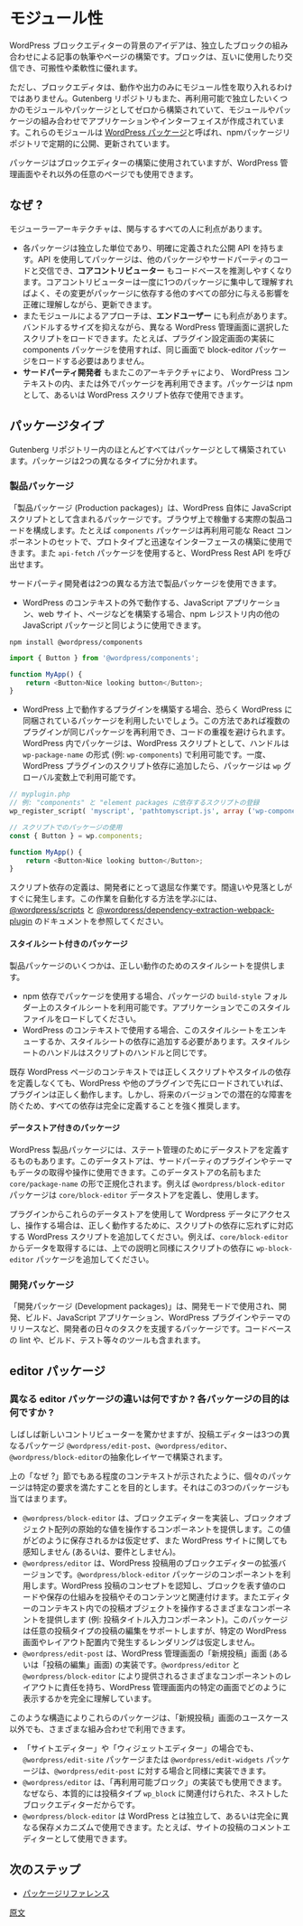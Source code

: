 <!--
# Modularity
 -->
# モジュール性

<!--
The WordPress block editor is based around the idea that you can combine independent blocks together to write your post or build your page. Blocks can also use and interact with each other. This makes it very modular and flexible.
 -->
WordPress ブロックエディターの背景のアイデアは、独立したブロックの組み合わせによる記事の執筆やページの構築です。ブロックは、互いに使用したり交信でき、可搬性や柔軟性に優れます。

<!--
But the Block Editor does not embrace modularity for its behavior and output only. The Gutenberg repository is also built from the ground up as several reusable and independent modules or packages, that, combined together, lead to the application and interface we all know. These modules are known as [WordPress packages](https://www.npmjs.com/org/wordpress) and are published and updated regularly on the npm package repository.
 -->
ただし、ブロックエディタは、動作や出力のみにモジュール性を取り入れるわけではありません。Gutenberg リポジトリもまた、再利用可能で独立したいくつかのモジュールやパッケージとしてゼロから構築されていて、モジュールやパッケージの組み合わせでアプリケーションやインターフェイスが作成されています。これらのモジュールは [WordPress パッケージ](https://www.npmjs.com/org/wordpress)と呼ばれ、npmパッケージリポジトリで定期的に公開、更新されています。

<!--
These packages are used to power the Block Editor, but they can be used to power any page in the WordPress Admin or outside.
 -->
パッケージはブロックエディターの構築に使用されていますが、WordPress 管理画面やそれ以外の任意のページでも使用できます。

<!--
## Why?
 -->
## なぜ ?

<!--
Using a modular architecture has several benefits for all the actors involved:
 -->
モジューラーアーキテクチャは、関与するすべての人に利点があります。

<!--
-   Each package is an independent unit and has a well defined public API that is used to interact with other packages and third-party code. This makes it easier for **Core Contributors** to reason about the codebase. They can focus on a single package at a time, understand it and make updates while knowing exactly how these changes could impact all the other parts relying on the given package.
-   A module approach is also beneficial to the **end-user**. It allows to selectively load scripts on different WordPress Admin pages while keeping the bundle size contained. For instance, if we use the components package to power our plugin's settings page, there's no need to load the block-editor package on that page.
-   This architecture also allows **third-party developers** to reuse these packages inside and outside the WordPress context by using these packages as npm or WordPress script dependencies.
 -->
-   各パッケージは独立した単位であり、明確に定義された公開 API を持ちます。API を使用してパッケージは、他のパッケージやサードパーティのコードと交信でき、**コアコントリビューター** もコードベースを推測しやすくなります。コアコントリビューターは一度に1つのパッケージに集中して理解すればよく、その変更がパッケージに依存する他のすべての部分に与える影響を正確に理解しながら、更新できます。
-   またモジュールによるアプローチは、**エンドユーザー** にも利点があります。バンドルするサイズを抑えながら、異なる WordPress 管理画面に選択したスクリプトをロードできます。たとえば、プラグイン設定画面の実装に components パッケージを使用すれば、同じ画面で block-editor パッケージをロードする必要はありません。
-   **サードパーティ開発者** もまたこのアーキテクチャにより、 WordPress コンテキストの内、または外でパッケージを再利用できます。パッケージは npm として、あるいは WordPress スクリプト依存で使用できます。

<!--
## Types of packages
 -->
## パッケージタイプ

<!--
Almost everything in the Gutenberg repository is built into a package. We can split these packages into two different types:
 -->
Gutenberg リポジトリー内のほとんどすべてはパッケージとして構築されています。パッケージは2つの異なるタイプに分かれます。

<!--
### Production packages
 -->
### 製品パッケージ

<!--
These are the packages that ship in WordPress itself as JavaScript scripts. These constitute the actual production code that runs on your browsers. As an example, there's a `components` package serving as a reusable set of React components used to prototype and build interfaces quickly. There's also an `api-fetch` package that can be used to call WordPress Rest APIs.
 -->
「製品パッケージ (Production packages)」は、WordPress 自体に JavaScript スクリプトとして含まれるパッケージです。ブラウザ上で稼働する実際の製品コードを構成します。たとえば `components` パッケージは再利用可能な React コンポーネントのセットで、プロトタイプと迅速なインターフェースの構築に使用できます。また `api-fetch` パッケージを使用すると、WordPress Rest API を呼び出せます。

<!--
Third-party developers can use these production packages in two different ways:
 -->
サードパーティ開発者は2つの異なる方法で製品パッケージを使用できます。
<!--
-   If you're building a JavaScript application, website, page that runs outside of the context of WordPress, you can consume these packages like any other JavaScript package in the npm registry.
 -->
-   WordPress のコンテキストの外で動作する、JavaScript アプリケーション、web サイト、ページなどを構築する場合、npm レジストリ内の他の JavaScript パッケージと同じように使用できます。

```
npm install @wordpress/components
```

```js
import { Button } from '@wordpress/components';

function MyApp() {
	return <Button>Nice looking button</Button>;
}
```

<!--
-   If you're building a plugin that runs on WordPress, you'd probably prefer consuming the package that ships with WordPress itself. This allows multiple plugins to reuse the same packages and avoid code duplication. In WordPress, these packages are available as WordPress scripts with a handle following this format `wp-package-name` (e.g. `wp-components`). Once you add the script to your own WordPress plugin scripts dependencies, the package will be available on the `wp` global variable.
 -->
-   WordPress 上で動作するプラグインを構築する場合、恐らく WordPress に同梱されているパッケージを利用したいでしょう。この方法であれば複数のプラグインが同じパッケージを再利用でき、コードの重複を避けられます。WordPress 内でパッケージは、WordPress スクリプトとして、ハンドルは`wp-package-name` の形式 (例: `wp-components`) で利用可能です。一度、WordPress プラグインのスクリプト依存に追加したら、パッケージは `wp` グローバル変数上で利用可能です。

<!--
```php
// myplugin.php
// Example of script registration dependending on the "components" and "element packages.
wp_register_script( 'myscript', 'pathtomyscript.js', array ('wp-components', "wp-element" ) );
```
 -->
```php
// myplugin.php
// 例: "components" と "element packages に依存するスクリプトの登録
wp_register_script( 'myscript', 'pathtomyscript.js', array ('wp-components', "wp-element" ) );
```

<!--
```js
// Using the package in your scripts
const { Button } = wp.components;

function MyApp() {
	return <Button>Nice looking button</Button>;
}
```
 -->
```js
// スクリプトでのパッケージの使用
const { Button } = wp.components;

function MyApp() {
	return <Button>Nice looking button</Button>;
}
```

<!--
Script dependencies definition can be a tedious task for developers. Mistakes and oversight can happen easily. If you want to learn how you can automate this task. Check the [@wordpress/scripts](https://developer.wordpress.org/block-editor/packages/packages-scripts/#build) and [@wordpress/dependency-extraction-webpack-plugin](https://developer.wordpress.org/block-editor/packages/packages-dependency-extraction-webpack-plugin/) documentation.
 -->
スクリプト依存の定義は、開発者にとって退屈な作業です。間違いや見落としがすぐに発生します。この作業を自動化する方法を学ぶには、[@wordpress/scripts](https://developer.wordpress.org/block-editor/packages/packages-scripts/#build) と [@wordpress/dependency-extraction-webpack-plugin](https://developer.wordpress.org/block-editor/packages/packages-dependency-extraction-webpack-plugin/) のドキュメントを参照してください。

<!--
#### Packages with stylesheets
 -->
#### スタイルシート付きのパッケージ

<!--
Some production packages provide stylesheets to function properly.
 -->
製品パッケージのいくつかは、正しい動作のためのスタイルシートを提供します。

<!--
-   If you're using the package as an npm dependency, the stylesheets will be available on the `build-style` folder of the package. Make sure to load this style file on your application.
-   If you're working in the context of WordPress, you'll have to enqueue these stylesheets or add them to your stylesheets dependencies. The stylesheet handles are the same as the script handles.
 -->
-   npm 依存でパッケージを使用する場合、パッケージの `build-style` フォルダー上のスタイルシートを利用可能です。アプリケーションでこのスタイルファイルをロードしてください。
-   WordPress のコンテキストで使用する場合、このスタイルシートをエンキューするか、スタイルシートの依存に追加する必要があります。スタイルシートのハンドルはスクリプトのハンドルと同じです。

<!--
In the context of existing WordPress pages, if you omit to define the scripts or styles dependencies properly, your plugin might still work properly if these scripts and styles are already loaded there by WordPress or by other plugins, but it's highly recommended to define all your dependencies exhaustively if you want to avoid potential breakage in future versions.
 -->
既存 WordPress ページのコンテキストでは正しくスクリプトやスタイルの依存を定義しなくても、WordPress や他のプラグインで先にロードされていれば、プラグインは正しく動作します。しかし、将来のバージョンでの潜在的な障害を防ぐため、すべての依存は完全に定義することを強く推奨します。

<!--
#### Packages with data stores
 -->
#### データストア付きのパッケージ

<!--
Some WordPress production packages define data stores to handle their state. These stores can also be used by third-party plugins and themes to retrieve data and to manipulate it. The name of these data stores is also normalized following this format `core/package-name` (E.g. the `@wordpress/block-editor` package defines and uses the `core/block-editor` data store).
 -->
WordPress 製品パッケージには、ステート管理のためにデータストアを定義するものもあります。このデータストアは、サードパーティのプラグインやテーマもデータの取得や操作に使用できます。このデータストアの名前もまた `core/package-name` の形で正規化されます。例えば `@wordpress/block-editor` パッケージは `core/block-editor` データストアを定義し、使用します。

<!--
If you're using one of these stores to access and manipulate WordPress data in your plugins, don't forget to add the corresponding WordPress script to your own script dependencies for your plugin to work properly. (For instance, if you're retrieving data from the `core/block-editor` store, you should add the `wp-block-editor` package to your script dependencies like shown above).
 -->
プラグインからこれらのデータストアを使用して Wordpress データにアクセスし、操作する場合は、正しく動作するために、スクリプトの依存に忘れずに対応する WordPress スクリプトを追加してください。例えば、`core/block-editor` からデータを取得するには、上での説明と同様にスクリプトの依存に `wp-block-editor` パッケージを追加してください。

<!--
### Development packages
 -->
### 開発パッケージ

<!--
These are packages used in development mode to help developers with daily tasks to develop, build and ship JavaScript applications, WordPress plugins and themes. They include tools for linting your codebase, building it, testing it...
 -->
「開発パッケージ (Development packages)」は、開発モードで使用され、開発、ビルド、JavaScript アプリケーション、WordPress プラグインやテーマのリリースなど、開発者の日々のタスクを支援するパッケージです。コードベースの lint や、ビルド、テスト等々のツールも含まれます。

<!--
## Editor Packages
 -->
## editor パッケージ

<!--
### What's the difference between the different editor packages? What's the purpose of each package?
 -->
### 異なる editor パッケージの違いは何ですか ? 各パッケージの目的は何ですか ?

<!--
It's often surprising to new contributors to discover that the post editor is constructed as a layered abstraction of three separate packages `@wordpress/edit-post`, `@wordpress/editor`, and `@wordpress/block-editor`.
 -->
しばしば新しいコントリビューターを驚かせますが、投稿エディターは3つの異なるパッケージ `@wordpress/edit-post`、`@wordpress/editor`、`@wordpress/block-editor`の抽象化レイヤーで構築されます。

<!--
The above [Why?](#why) section should provide some context for how individual packages aim to satisfy specific requirements. That applies to these packages as well:
 -->
上の「なぜ ?」節でもある程度のコンテキストが示されたように、個々のパッケージは特定の要求を満たすことを目的とします。それはこの3つのパッケージも当てはまります。

<!--
-   `@wordpress/block-editor` provides components for implementing a block editor, operating on a primitive value of an array of block objects. It makes no assumptions for how this value is saved, and has no awareness (or requirement) of a WordPress site.
-   `@wordpress/editor` is the enhanced version of the block editor for WordPress posts. It utilizes components from the `@wordpress/block-editor` package. Having an awareness of the concept of a WordPress post, it associates the loading and saving mechanism of the value representing blocks to a post and its content. It also provides various components relevant for working with a post object in the context of an editor (e.g., a post title input component). This package can support editing posts of any post type and does not assume that rendering happens in any particular WordPress screen or layout arrangement.
-   `@wordpress/edit-post` is the implementation of the "New Post" ("Edit Post") screen in the WordPress admin. It is responsible for the layout of the various components provided by `@wordpress/editor` and `@wordpress/block-editor`, with full awareness of how it is presented in the specific screen in the WordPress administrative dashboard.
 -->
-   `@wordpress/block-editor` は、ブロックエディターを実装し、ブロックオブジェクト配列の原始的な値を操作するコンポーネントを提供します。この値がどのように保存されるかは仮定せず、また WordPress サイトに関しても感知しません (あるいは、要件としません)。
-   `@wordpress/editor` は、WordPress 投稿用のブロックエディターの拡張バージョンです。`@wordpress/block-editor` パッケージのコンポーネントを利用します。WordPress 投稿のコンセプトを認知し、ブロックを表す値のロードや保存の仕組みを投稿やそのコンテンツと関連付けます。またエディターのコンテキスト内での投稿オブジェクトを操作するさまざまなコンポーネントを提供します (例: 投稿タイトル入力コンポーネント)。このパッケージは任意の投稿タイプの投稿の編集をサポートしますが、特定の WordPress 画面やレイアウト配置内で発生するレンダリングは仮定しません。
-   `@wordpress/edit-post` は、WordPress 管理画面の「新規投稿」画面 (あるいは「投稿の編集」画面) の実装です。`@wordpress/editor` と `@wordpress/block-editor` により提供されるさまざまなコンポーネントのレイアウトに責任を持ち、WordPress 管理画面内の特定の画面でどのように表示するかを完全に理解しています。

<!--
Structured this way, these packages can be used in a variety of combinations outside the use-case of the "New Post" screen:
 -->
このような構造によりこれらのパッケージは、「新規投稿」画面のユースケース以外でも、さまざまな組み合わせで利用できます。

<!--
-   A `@wordpress/edit-site` or `@wordpress/edit-widgets` package can serve as similar implementations of a "Site Editor" or "Widgets Editor", in much the same way as `@wordpress/edit-post`.
-   `@wordpress/editor` could be used in the implementation of the "Reusable Block" block, since it is essentially a nested block editor associated with the post type `wp_block`.
-   `@wordpress/block-editor` could be used independently from WordPress, or with a completely different save mechanism. For example, it could be used for a comments editor for posts of a site.
 -->
-   「サイトエディター」や「ウィジェットエディター」の場合でも、`@wordpress/edit-site` パッケージまたは `@wordpress/edit-widgets` パッケージは、`@wordpress/edit-post` に対する場合と同様に実装できます。
-   `@wordpress/editor` は、「再利用可能ブロック」の実装でも使用できます。なぜなら、本質的には投稿タイプ `wp_block` に関連付けられた、ネストしたブロックエディターだからです。
-   `@wordpress/block-editor` は WordPress とは独立して、あるいは完全に異なる保存メカニズムで使用できます。たとえば、サイトの投稿のコメントエディターとして使用できます。

<!--
## Going further
 -->
## 次のステップ

<!--
-   [Package Reference](/docs/reference-guides/packages.md)
 -->
-   [パッケージリファレンス](https://ja.wordpress.org/team/handbook/block-editor/reference-guides/packages/)

[原文](https://github.com/WordPress/gutenberg/blob/trunk/docs/explanations/architecture/modularity.md)
